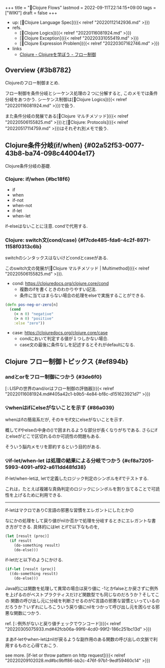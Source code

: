 +++
title = "📝Clojure Flows"
lastmod = 2022-09-11T22:14:15+09:00
tags = ["WIKI"]
draft = false
+++

-   up: [📂Clojure Language Spec]({{< relref "20220112142936.md" >}})
-   refs.
    -   [📝Clojure Logics]({{< relref "20220116081924.md" >}})
    -   [📝Clojure Exception]({{< relref "20220331055419.md" >}})
    -   [📁Clojure Expression Problem]({{< relref "20220307162746.md" >}})
-   links
    -   [Clojure - Clojureを学ぼう - フロー制御](https://japan-clojurians.github.io/clojure-site-ja/guides/learn/flow#_%E5%89%AF%E4%BD%9C%E7%94%A8%E3%81%AE%E3%81%9F%E3%82%81%E3%81%AE%E7%B9%B0%E3%82%8A%E8%BF%94%E3%81%97)


## Overview {#3b8782}

Clojureのフロー制御まとめ.

フロー制御を条件分岐とシーケンス処理の２つに分解すると, このメモでは条件分岐をあつかう. シーケンス制御は[📝Clojure Logics]({{< relref "20220116081924.md" >}})で扱う.

また条件分岐の発展である[📝Clojure マルチメソッド]({{< relref "20220506155825.md" >}})と[📝Clojure: Protocols]({{< relref "20220517114759.md" >}})はそれぞれ別メモで扱う.


## Clojure条件分岐(if/when) {#02a52f53-0077-43b8-ba74-098c44004e17}

Clojure条件分岐の基礎.


### Clojure: if/when {#bc18f6}

-   if
-   when
-   if-not
-   when-not
-   if-let
-   when-let

if-elseはないことに注意. condで代用する.


### Clojure: switch文(cond/case) {#f7cde485-fda6-4c2f-8971-1158f0313c6b}

switchのシンタックスはないけどcondとcaseがある.

このswitch文の発展が[📝Clojure マルチメソッド | Multimethod]({{< relref "20220506155825.md" >}}).

-   cond: <https://clojuredocs.org/clojure.core/cond>
    -   複数のifを書くときのわかりやすい記法.
    -   条件に当てはまらない場合の処理をelseで実施することができる.

<!--listend-->

```clojure
(defn pos-neg-or-zero[n]
  (cond
    (< n 0) "negative"
    (> n 0) "positive"
    :else "zero"))
```

-   case: <https://clojuredocs.org/clojure.core/case>
    -   condにおいて判定する値が１つしかない場合.
    -   case文の最後に条件なしを記述するとそれがdefaultになる.


## Clojure フロー制御トピックス {#ef894b}


### andとorをフロー制御につかう {#3de6f0}

[💡LISPの世界のand/orはフロー制御の評価器]({{< relref "20220116081924.md#405a42c1-b9b5-4e84-bf8c-d151623921d7" >}})


### 💡whenはifにelseがないことを示す {#86a039}

whenはifの簡易系だが, そのキモif文にelseがないことを示す.

概してifやelseの中身の()で囲まれるような部分が長くなりがちである. さらにifとelseがどこで区切れるのか可読性の問題もある.

そういう脳内メモリを節約するという目的がある.


### 💡if-let/when-let は処理の結果による分岐でつかう {#cf8a7205-5993-4091-af92-a611dd48fd38}

if-let/when-letは, letで定義したロジック判定のシンボルをifでテストする.

これは，たとえば複雑な真偽判定のロジックにシンボルを割り当てることで可読性を上げるために利用できる.

---

if-letはマクロでありC言語の邪悪な習慣をエレガントにしたとか😕

なにかの処理をして戻り値がnilか否かで処理を分岐するときにエレガントな書き方ができる. 具体的にはlet とifで以下なものを,

```clojure
(let [result (proc)]
  (if result
    (do-something result)
    (do-else)))
```

if-letだと以下のようにかける.

```clojure
(if-let [result (proc)]
  ((do-something result)
    (do-else)))
```

Java的には関数を処理して異常の場合は戻り値に -1とかfalseとか戻さずに例外を上げるのがベストプラクティスだけど関数型でも同じなのだろうか？そしてこの 関数の呼び出し元に分岐を判断させるのがC言語の邪悪な習慣といっているのだろうか？いずれにしろこういう戻り値にnilをつかって呼び出し元を困らせる邪悪な関数につかう.

ref. [💡例外がないと戻り値チェックでウンコード]({{< relref "20220305075933.md#42fcb06a-99f6-4cd0-99f2-186c251bc13d" >}})

まあif-letやwhen-letはnilが戻るような副作用のある関数の呼び出しの文脈で利用するものと心得ておこう.

see more. [if-let or throw pattern on http request]({{< relref "20220209102028.md#bc9bff86-bb2c-476f-97b1-9edf59460c14" >}})
